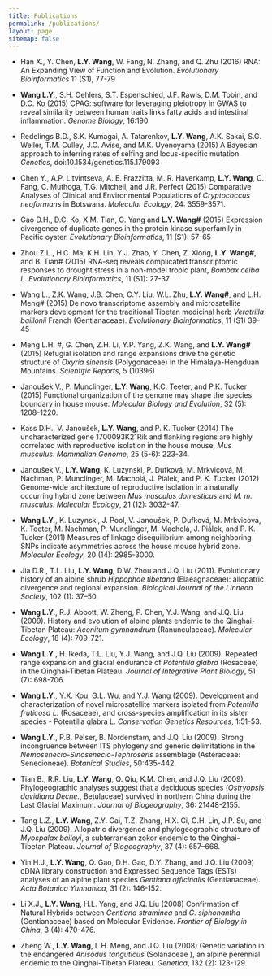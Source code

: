 ```yaml
---
title: Publications
permalink: /publications/
layout: page
sitemap: false 
---
```


*  Han X., Y. Chen, **L.Y. Wang**, W. Fang, N. Zhang, and Q. Zhu (2016) RNA: An Expanding View of Function and Evolution. *Evolutionary Bioinformatics* 11 (S1), 77-79

*  **Wang L.Y.**, S.H. Oehlers, S.T. Espenschied, J.F. Rawls, D.M. Tobin, and D.C. Ko (2015) CPAG: software for leveraging pleiotropy in GWAS to reveal similarity between human traits links fatty acids and intestinal inflammation. *Genome Biology*, 16:190

*  Redelings B.D., S.K. Kumagai, A. Tatarenkov, **L.Y. Wang**, A.K. Sakai, S.G. Weller, T.M. Culley, J.C. Avise, and M.K. Uyenoyama (2015) A Bayesian approach to inferring rates of selfing and locus-specific mutation. *Genetics*, doi:10.1534/genetics.115.179093

*  Chen Y., A.P. Litvintseva, A. E. Frazzitta, M. R. Haverkamp, **L.Y. Wang**, C. Fang, C. Muthoga, T.G. Mitchell, and J.R. Perfect (2015) Comparative Analyses of Clinical and Environmental Populations of *Cryptococcus neoformans* in Botswana. *Molecular Ecology*, 24: 3559-3571.

*  Gao D.H., D.C. Ko, X.M. Tian, G. Yang and **L.Y. Wang#** (2015) Expression divergence of duplicate genes in the protein kinase superfamily in Pacific oyster. *Evolutionary Bioinformatics*, 11 (S1): 57-65

*  Zhou Z.L., H.C. Ma, K.H. Lin, Y.J. Zhao, Y. Chen, Z. Xiong, **L.Y. Wang#**, and B. Tian# (2015) RNA-seq reveals complicated transcriptomic responses to drought stress in a non-model tropic plant, *Bombax ceiba L*.  *Evolutionary Bioinformatics*, 11 (S1): 27-37

*  Wang L., Z.K. Wang, J.B. Chen, C.Y. Liu, W.L. Zhu, **L.Y. Wang#**, and L.H. Meng# (2015) De novo transcriptome assembly and microsatellite markers development for the traditional Tibetan medicinal herb *Veratrilla baillonii* Franch (Gentianaceae). *Evolutionary Bioinformatics*, 11 (S1) 39-45

*  Meng L.H. #, G. Chen, Z.H. Li, Y.P. Yang, Z.K. Wang, and **L.Y. Wang#** (2015) Refugial isolation and range expansions drive the genetic structure of *Oxyria sinensis* (Polygonaceae) in the Himalaya-Hengduan Mountains. *Scientific Reports*, 5 (10396)

*  Janoušek V., P. Munclinger, **L.Y. Wang**, K.C. Teeter, and P.K. Tucker (2015) Functional organization of the genome may shape the species boundary in house mouse. *Molecular Biology and Evolution*, 32 (5): 1208-1220.

*  Kass D.H., V. Janoušek, **L.Y. Wang**, and P. K. Tucker (2014) The uncharacterized gene 1700093K21Rik and flanking regions are highly correlated with reproductive isolation in the house mouse, *Mus musculus*. *Mammalian Genome*, 25 (5-6): 223-34.

*  Janoušek V., **L.Y. Wang**, K. Luzynski, P. Dufková, M. Mrkvicová, M. Nachman, P. Munclinger, M. Macholá, J. Piálek, and P. K. Tucker (2012) Genome-wide architecture of reproductive isolation in a naturally occurring hybrid zone between *Mus musculus domesticus* and *M. m. musculus*. *Molecular Ecology*, 21 (12): 3032-47.

*  **Wang L.Y.**, K. Luzynski, J. Pool, V. Janoušek, P. Dufková, M. Mrkvicová, K. Teeter, M. Nachman, P. Munclinger, M. Macholá, J. Piálek, and P. K. Tucker (2011) Measures of linkage disequilibrium among neighboring SNPs indicate asymmetries across the house mouse hybrid zone. *Molecular Ecology*, 20 (14): 2985-3000.

*  Jia D.R., T.L. Liu, **L.Y. Wang**, D.W. Zhou and J.Q. Liu (2011). Evolutionary history of an alpine shrub *Hippophae tibetana* (Elaeagnaceae): allopatric divergence and regional expansion. *Biological Journal of the Linnean Society*, 102 (1): 37–50.

*  **Wang L.Y.**, R.J. Abbott, W. Zheng, P. Chen, Y.J. Wang, and J.Q. Liu (2009). History and evolution of alpine plants endemic to the Qinghai-Tibetan Plateau: *Aconitum gymnandrum* (Ranunculaceae). *Molecular Ecology*, 18 (4): 709-721.

*  **Wang L.Y.**, H. Ikeda, T.L. Liu, Y.J. Wang, and J.Q. Liu (2009). Repeated range expansion and glacial endurance of *Potentilla glabra* (Rosaceae) in the Qinghai-Tibetan Plateau. *Journal of Integrative Plant Biology*, 51 (7): 698-706.

*  **Wang L.Y.**, Y.X. Kou, G.L. Wu, and Y.J. Wang (2009). Development and characterization of novel microsatellite markers isolated from *Potentilla fruticosa L.* (Rosaceae), and cross-species amplification in its sister species - Potentilla glabra L. *Conservation Genetics Resources*, 1:51-53.

*  **Wang L.Y.**, P.B. Pelser, B. Nordenstam, and J.Q. Liu (2009). Strong incongruence between ITS phylogeny and generic delimitations in the *Nemosenecio-Sinosenecio-Tephroseris* assemblage (Asteraceae: Senecioneae). *Botanical Studies*, 50:435-442.

*  Tian B., R.R. Liu, **L.Y. Wang**, Q. Qiu, K.M. Chen, and J.Q. Liu (2009). Phylogeographic analyses suggest that a deciduous species (*Ostryopsis davidiana Decne.*, Betulaceae) survived in northern China during the Last Glacial Maximum. *Journal of Biogeography*, 36: 21448-2155.

*  Tang L.Z., **L.Y. Wang**, Z.Y. Cai, T.Z. Zhang, H.X. Ci, G.H. Lin, J.P. Su, and J.Q. Liu (2009). Allopatric divergence and phylogeographic structure of *Myospalax baileyi*, a subterranean zokor endemic to the Qinghai-Tibetan Plateau. *Journal of Biogeography*, 37 (4): 657–668.

*  Yin H.J., **L.Y. Wang**, Q. Gao, D.H. Gao, D.Y. Zhang, and J.Q. Liu (2009) cDNA library construction and Expressed Sequence Tags (ESTs) analyses of an alpine plant species *Gentiana officinalis* (Gentianaceae). *Acta Botanica Yunnanica*, 31 (2): 146-152.


*  Li X.J., **L.Y. Wang**, H.L. Yang, and J.Q. Liu (2008) Confirmation of Natural Hybrids between *Gentiana straminea* and *G. siphonantha* (Gentianaceae) based on Molecular Evidence. *Frontier of Biology in China*, 3 (4): 470-476.

*  Zheng W., **L.Y. Wang**, L.H. Meng, and J.Q. Liu (2008) Genetic variation in the endangered *Anisodus tanguticus* (Solanaceae ), an alpine perennial endemic to the Qinghai-Tibetan Plateau. *Genetica*, 132 (2): 123-129.
